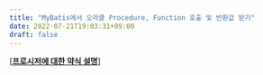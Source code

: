 ```yaml
---
title: "MyBatis에서 오라클 Procedure, Function 호출 및 반환값 받기"
date: 2022-07-21T19:03:31+09:00
draft: false
---
```


[[**프로시저에 대한 약식 설명**](https://rlawjddbs.github.io/posts/oracle/2022-06-29/procedure/)] 